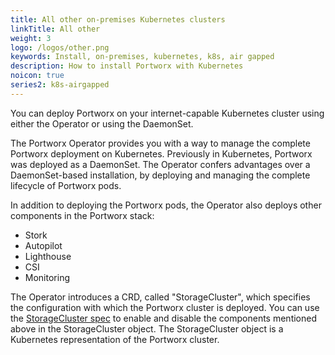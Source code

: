 ```yaml
---
title: All other on-premises Kubernetes clusters
linkTitle: All other
weight: 3
logo: /logos/other.png
keywords: Install, on-premises, kubernetes, k8s, air gapped
description: How to install Portworx with Kubernetes
noicon: true
series2: k8s-airgapped
---
```


You can deploy Portworx on your internet-capable Kubernetes cluster using either the Operator or using the DaemonSet.

The Portworx Operator provides you with a way to manage the complete Portworx deployment on Kubernetes. Previously in Kubernetes, Portworx was deployed as a DaemonSet. The Operator confers advantages over a DaemonSet-based installation, by deploying and managing the complete lifecycle of Portworx pods. 

In addition to deploying the Portworx pods, the Operator also deploys other components in the Portworx stack:

* Stork
* Autopilot
* Lighthouse
* CSI
* Monitoring

 The Operator introduces a CRD, called "StorageCluster", which specifies the configuration with which the Portworx cluster is deployed. You can use the [StorageCluster spec](/reference/crd/storage-cluster/) to enable and disable the components mentioned above in the StorageCluster object. The StorageCluster object is a Kubernetes representation of the Portworx cluster.
